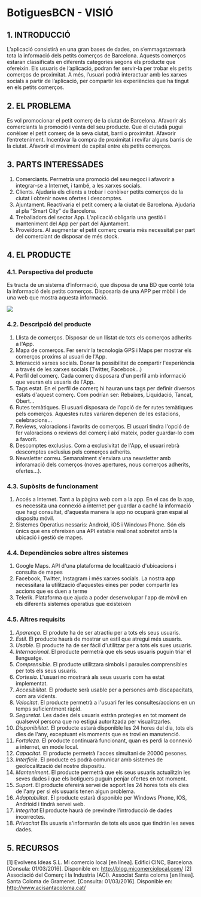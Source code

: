 ﻿# BotiguesBCN - VISIÓ #


## 1. INTRODUCCIÓ ##

L’aplicació consistirà en una gran bases de dades, on s’emmagatzemarà tota la informació dels petits comerços de Barcelona. Aquests comerços estaran classificats en diferents categories segons els producte que ofereixin.
Els usuaris de l’aplicació, podran fer servir-la per trobar els petits comerços de proximitat. A més, l’usuari podrà interactuar amb les xarxes socials a partir de l’aplicació, per compartir les experiències que ha tingut en els petits comerços.

## 2. EL PROBLEMA ##

Es vol promocionar el petit comerç de la ciutat de Barcelona. Afavorir als comerciants la promoció  i venta del seu producte.
Que el ciutadà pugui conèixer el petit comerç de la seva ciutat, barri o proximitat. 
Afavorir l’entreteniment.
Incentivar la compra de proximitat i revifar alguns barris de la ciutat. 
Afavorir el moviment de capital entre els petits comerços. 

## 3. PARTS INTERESSADES ##

1. Comerciants. Permetria una promoció del seu negoci i afavorir a integrar-se a Internet, i també, a les xarxes socials.
2. Clients. Ajudaria els clients a trobar i conèixer petits comerços de la ciutat i obtenir noves ofertes i descomptes.
3. Ajuntament. Reactivaria el petit comerç a la ciutat de Barcelona. Ajudaria al pla “Smart City” de Barcelona.
4. Treballadors del sector App. L’aplicació obligaria una gestió i manteniment del App per part del Ajuntament.
5. Proveïdors. Al augmentar el petit comerç crearia més necessitat per part del comerciant de disposar de més stock.

## 4. EL PRODUCTE ##

### 4.1. Perspectiva del producte ###

Es tracta de un sistema d’informació, que disposa de una BD que conté tota la informació dels petits comerços. Disposaria de una APP per mòbil i de una web que mostra aquesta informació. 
 
![](https://bitbucket.org/celiaUPC/gps-up-11/src/bf769a996dd75a2d80c8c453fb061fb0afe80511/imatges/visio_producte.png?at=master&fileviewer=file-view-default)










### 4.2. Descripció del producte ###

1. Llista de comerços. Disposar de un llistat de tots els comerços adherits a l'App.
2. Mapa de comerços. Fer servir la tecnologia GPS i Maps per mostrar els comerços proxims al usuari de l'App.
3. Interacció xarxes socials. Donar la possibilitat de compartir l'experiència a través de les xarxes socials (Twitter, Facebook...)
4. Perfil del comerç. Cada comerç  disposara d'un perfil amb informació que veuran els usuaris de l'App.
5. Tags estat. En el perfil de comerç hi hauran uns tags per definir diversos estats d'aquest comerç. Com podrían ser: Rebaixes, Liquidació, Tancat, Obert...
6. Rutes temàtiques. El usuari disposara de l'opció de fer rutes temàtiques pels comerços. Aquestes rutes variaren depenen de les estacions, celebracions...
7. Reviews, valoracions i favorits de comerços. El usuari tindra l'opció de fer valoracions o reviews del comerç i així mateix, poder guardar-lo com a favorit.
8. Descomptes exclusius. Com a exclusivitat de l'App, el usuari rebrà descomptes exclusius pels comerços adherits.
9. Newsletter correu. Semanalment s'enviara una newsletter amb inforamació dels comerços (noves apertures, nous comerços adherits, ofertes...).

### 4.3. Supòsits de funcionament ###

1. Accés a Internet. Tant a la pàgina web com a la app. En el cas de la app, es necessita una connexió a internet per guardar a caché la informació que hagi consultat, d'aquesta manera 
la app no ocupará gran espai al dispositu móvil.
2. Sistemes Operatius nessaris: Android, iOS i Windows Phone. Són els únics que ens ofereixen una API estable realionat sobretot amb la ubicació i gestió de mapes.

### 4.4. Dependències sobre altres sistemes ###

1. Google Maps. API d'una plataforma de localització d'ubicacions i consulta de mapes
2. Facebook, Twitter, Instagram i més xarxes socials. La nostra app necessitara la utilització
d'aquestes eines per poder compartir les accions que es duen a terme
3. Telerik. Plataforma que ajuda a poder desenvolupar l'app de mòvil en els diferents sistemes operatius que existeixen

  
### 4.5. Altres requisits ###

1. *Aparença*. El produte ha de ser atractiu per a tots els seus usuaris.
2. *Estil*. El producte haurà de mostrar un estil que atregui més usuaris.
3. *Usable*. El producte ha de ser fàcil d'utilitzar per a tots els sues usuaris.
4. *Internacional*. El producte permetrà que els seus usuaris puguin triar el llenguatge.
5. *Comprensible*. El producte utilitzara simbols i paraules comprensibles per tots els seus usuaris.
6. *Cortesia*. L'usuari no mostrarà als seus usuaris com ha estat implementat.
7. *Accesibilitat*. El producte serà usable per a persones amb discapacitats, com ara vidents.
8. *Velocitat*. El producte permetrà a l'usuari fer les consultes/accions en un temps suficientment ràpid.
9. *Seguretat*. Les dades dels usuaris estràn protegies en tot moment de qualsevol persona que no estigui autoritzada per visualitzarles.
10. *Disponibilitat*. El producte estarà disponible les 24 hores del dia, tots els dies de l'any, exceptuant els moments que es trovi en manutenció.
11. *Fortaleza*. El producte continuarà funcionant, quan es perdi la connexió a internet, en mode local.
12. *Capacitat*. El producte permetrà l'acces simultani de 20000 pesones.
13. *Interficie*. El producte es podrà comunicar amb sistemes de geolocalització del nostre dispositiu.
14. *Manteniment*. El producte permetrà que els seus usuaris actualitzin les seves dades i que els botiguers puguin penjar ofertes en tot moment.
15. *Suport*. El producte ofereirà servei de soport les 24 hores tots els dies de l'any per si els usuaris tenen algun problema.
16. *Adaptabilitat*. El producte estarà disponible per Windows Phone, IOS, Andrioid i tindrà servei web.
17. *Integritat* El producte haurà de previndre l'introducció de dades incorrectes.
18. *Privacitat* Els usuaris s'informaràn de tots els usos que tindràn les seves dades.

## 5. RECURSOS ##

[1] Evolvens Ideas S.L. Mi comercio local [en línea]. Edifici CINC, Barcelona.[Consula: 01/03/2016]. Disponible en: <http://blog.micomerciolocal.com/>
[2] Associació del Comerç i la Industria (ACI). Associat Santa coloma [en línea]. Santa Coloma de Gramenet. [Consulta: 01/03/2016]. Disponible en: http://www.acisantacoloma.cat/
